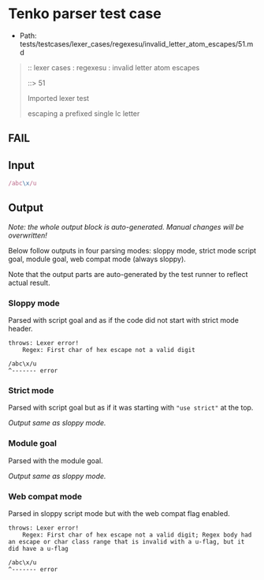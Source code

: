 # Tenko parser test case

- Path: tests/testcases/lexer_cases/regexesu/invalid_letter_atom_escapes/51.md

> :: lexer cases : regexesu : invalid letter atom escapes
>
> ::> 51
>
> Imported lexer test
>
> escaping a prefixed single lc letter

## FAIL

## Input

`````js
/abc\x/u
`````

## Output

_Note: the whole output block is auto-generated. Manual changes will be overwritten!_

Below follow outputs in four parsing modes: sloppy mode, strict mode script goal, module goal, web compat mode (always sloppy).

Note that the output parts are auto-generated by the test runner to reflect actual result.

### Sloppy mode

Parsed with script goal and as if the code did not start with strict mode header.

`````
throws: Lexer error!
    Regex: First char of hex escape not a valid digit

/abc\x/u
^------- error
`````

### Strict mode

Parsed with script goal but as if it was starting with `"use strict"` at the top.

_Output same as sloppy mode._

### Module goal

Parsed with the module goal.

_Output same as sloppy mode._

### Web compat mode

Parsed in sloppy script mode but with the web compat flag enabled.

`````
throws: Lexer error!
    Regex: First char of hex escape not a valid digit; Regex body had an escape or char class range that is invalid with a u-flag, but it did have a u-flag

/abc\x/u
^------- error
`````

